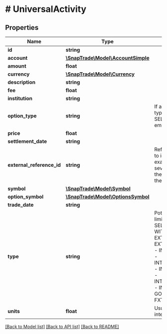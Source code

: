 # # UniversalActivity

## Properties

Name | Type | Description | Notes
------------ | ------------- | ------------- | -------------
**id** | **string** |  | [optional]
**account** | [**\SnapTrade\Model\AccountSimple**](AccountSimple.md) |  | [optional]
**amount** | **float** |  | [optional]
**currency** | [**\SnapTrade\Model\Currency**](Currency.md) |  | [optional]
**description** | **string** |  | [optional]
**fee** | **float** |  | [optional]
**institution** | **string** |  | [optional]
**option_type** | **string** | If an option transaction, then it&#39;s type (BUY_TO_OPEN, SELL_TO_CLOSE, etc), otherwise empty string | [optional]
**price** | **float** |  | [optional]
**settlement_date** | **string** |  | [optional]
**external_reference_id** | **string** | Reference ID from brokerage used to identify related transactions. For example if an order comprises of several transactions (buy, fee, fx), they can be grouped if they share the same external_reference_id | [optional]
**symbol** | [**\SnapTrade\Model\Symbol**](Symbol.md) |  | [optional]
**option_symbol** | [**\SnapTrade\Model\OptionsSymbol**](OptionsSymbol.md) |  | [optional]
**trade_date** | **string** |  | [optional]
**type** | **string** | Potential values include (but are not limited to) - DIVIDEND - BUY - SELL - CONTRIBUTION - WITHDRAWAL - EXTERNAL_ASSET_TRANSFER_IN - EXTERNAL_ASSET_TRANSFER_OUT - INTERNAL_CASH_TRANSFER_IN - INTERNAL_CASH_TRANSFER_OUT - INTERNAL_ASSET_TRANSFER_IN - INTERNAL_ASSET_TRANSFER_OUT - INTEREST - REBATE - GOV_GRANT - TAX - FEE - REI - FXT | [optional]
**units** | **float** | Usually but not necessarily an integer | [optional]

[[Back to Model list]](../../README.md#models) [[Back to API list]](../../README.md#endpoints) [[Back to README]](../../README.md)
